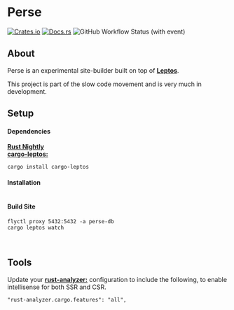 
# Perse

[![Crates.io](https://img.shields.io/crates/v/perse.svg)](https://crates.io/crates/perse) [![Docs.rs](https://docs.rs/perse/badge.svg)](https://docs.rs/perse) ![GitHub Workflow Status (with event)](https://img.shields.io/github/actions/workflow/status/alexwatever/perse/cicd.yml)
<br>

## About

Perse is an experimental site-builder built on top of [**Leptos**](https://github.com/leptos-rs/leptos).

This project is part of the slow code movement and is very much in development.
<br>


## Setup

#### Dependencies

[**Rust Nightly**](https://rust-lang.github.io/rustup/concepts/channels.html)  
[**cargo-leptos:**](https://crates.io/crates/cargo-leptos)
```
cargo install cargo-leptos
```

#### Installation

```

```

#### Build Site

```
flyctl proxy 5432:5432 -a perse-db
cargo leptos watch
```
<br>


## Tools

Update your [**rust-analyzer:**](https://crates.io/crates/sqlx-cli) configuration to include the following, to enable intellisense for both SSR and CSR.  
```
"rust-analyzer.cargo.features": "all",
```
